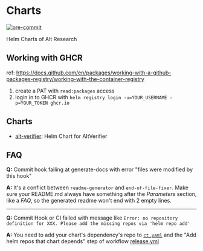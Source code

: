 # Charts

[![pre-commit](https://img.shields.io/badge/pre--commit-enabled-brightgreen?logo=pre-commit&logoColor=white)](https://github.com/pre-commit/pre-commit)

Helm Charts of Alt Research

## Working with GHCR

ref: https://docs.github.com/en/packages/working-with-a-github-packages-registry/working-with-the-container-registry

1. create a PAT with `read:packages` access
2. login in to GHCR with `helm registry login -u=YOUR_USERNAME -p=YOUR_TOKEN ghcr.io`

## Charts

- [alt-verifier](charts/alt-verifier): Helm Chart for AltVerifier

## FAQ

**Q:** Commit hook failing at generate-docs with error "files were modified by this hook"

**A:** It's a conflict between `readme-generator` and `end-of-file-fixer`.
Make sure your README.md always have something after the _Parameters_ section, like a _FAQ_, so the generated readme won't end with 2 empty lines.

---

**Q:** Commit Hook or CI failed with message like `Error: no repository definition for XXX. Please add the missing repos via 'helm repo add'`

**A:** You need to add your chart's dependency's repo to [`ct.yaml`](ct.yaml) and the "Add helm repos that chart depends" step of workflow [release.yml](.github/workflows/release.yml)
